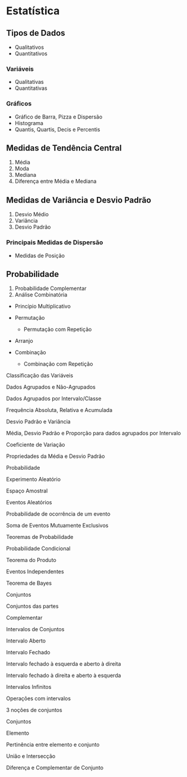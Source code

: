 # Estatística

## Tipos de Dados 
- Qualitativos
- Quantitativos 

### Variáveis 
- Qualitativas
- Quantitativas 

### Gráficos
- Gráfico de Barra, Pizza e Dispersão
- Histograma
- Quantis, Quartis, Decis e Percentis

## Medidas de Tendência Central 

1. Média 
2. Moda 
3. Mediana
4. Diferença entre Média e Mediana

## Medidas de Variância e Desvio Padrão 

1. Desvio Médio
2. Variância 
3. Desvio Padrão

### Principais Medidas de Dispersão
- Medidas de Posição 

## Probabilidade 

1. Probabilidade Complementar
2. Análise Combinatória
- Princípio Multiplicativo 


- Permutação
  - Permutação com Repetição
- Arranjo
- Combinação
  - Combinação com Repetição 

 


 



 



 



 



Classificação das Variáveis 


Dados Agrupados e Não-Agrupados 

Dados Agrupados por Intervalo/Classe 

 


Frequência Absoluta, Relativa e Acumulada 

 

Desvio Padrão e Variância 



Média, Desvio Padrão e Proporção para dados agrupados por Intervalo 



Coeficiente de Variação 

 

Propriedades da Média e Desvio Padrão 


Probabilidade 

Experimento Aleatório 



Espaço Amostral 

 


Eventos Aleatórios 


Probabilidade de ocorrência de um evento 


Soma de Eventos Mutuamente Exclusivos 


Teoremas de Probabilidade 

Probabilidade Condicional 

 

Teorema do Produto 


Eventos Independentes 


Teorema de Bayes 

 

Conjuntos 

Conjuntos das partes 


 

Complementar 



Intervalos de Conjuntos 

Intervalo Aberto 

 

Intervalo Fechado 

 
 

Intervalo fechado à esquerda e aberto à direita 

 

 

Intervalo fechado à direita e aberto à esquerda 

 

Intervalos Infinitos 

 


Operações com intervalos 


 

3 noções de conjuntos 

Conjuntos 

 

Elemento 

 

Pertinência entre elemento e conjunto 


União e Intersecção 

  

Diferença e Complementar de Conjunto 
